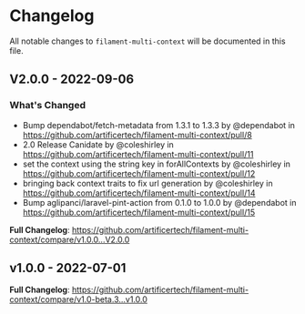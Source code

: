 # Changelog

All notable changes to `filament-multi-context` will be documented in this file.

## V2.0.0 - 2022-09-06

### What's Changed

- Bump dependabot/fetch-metadata from 1.3.1 to 1.3.3 by @dependabot in https://github.com/artificertech/filament-multi-context/pull/8
- 2.0 Release Canidate by @coleshirley in https://github.com/artificertech/filament-multi-context/pull/11
- set the context using the string key in forAllContexts by @coleshirley in https://github.com/artificertech/filament-multi-context/pull/12
- bringing back context traits to fix url generation by @coleshirley in https://github.com/artificertech/filament-multi-context/pull/14
- Bump aglipanci/laravel-pint-action from 0.1.0 to 1.0.0 by @dependabot in https://github.com/artificertech/filament-multi-context/pull/15

**Full Changelog**: https://github.com/artificertech/filament-multi-context/compare/v1.0.0...V2.0.0

## v1.0.0 - 2022-07-01

**Full Changelog**: https://github.com/artificertech/filament-multi-context/compare/v1.0-beta.3...v1.0.0
